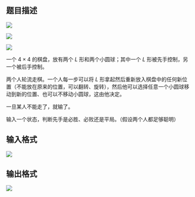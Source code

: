 ## 题目描述

![](file://pic1.jpg)

![](file://pic2.jpg)

![](file://pic3.jpg)

一个 $4\times 4$ 的棋盘，放有两个 $L$ 形和两个小圆球；其中一个 $L$ 形被先手控制，另一个被后手控制。

两个人轮流走棋。一个人每一步可以将 $L$ 形拿起然后重新放入棋盘中的任何新位置（不能放在原来的位置，可以翻转、旋转），然后他可以选择任意一个小圆球移动到新的位置、也可以不移动小圆球，这由他决定。

一旦某人不能走了，就输了。

输入一个状态，判断先手是必胜、必败还是平局。（假设两个人都足够聪明）

## 输入格式

![](file://pic4.jpg)

## 输出格式

![](file://pic5.jpg)

